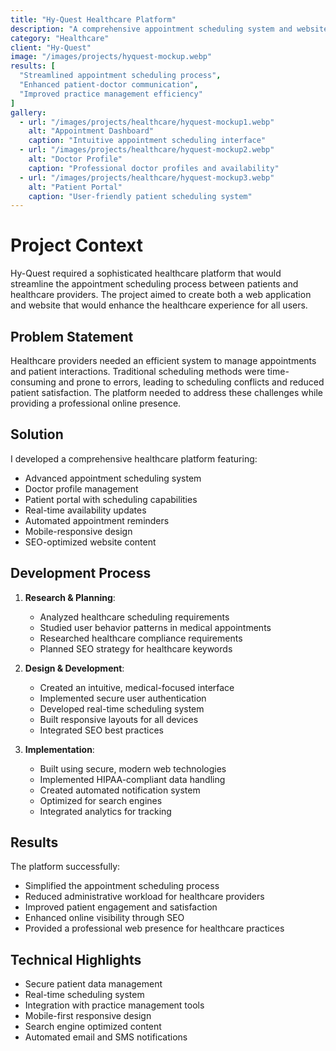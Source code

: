 ```yaml
---
title: "Hy-Quest Healthcare Platform"
description: "A comprehensive appointment scheduling system and website for healthcare providers"
category: "Healthcare"
client: "Hy-Quest"
image: "/images/projects/hyquest-mockup.webp"
results: [
  "Streamlined appointment scheduling process",
  "Enhanced patient-doctor communication",
  "Improved practice management efficiency"
]
gallery:
  - url: "/images/projects/healthcare/hyquest-mockup1.webp"
    alt: "Appointment Dashboard"
    caption: "Intuitive appointment scheduling interface"
  - url: "/images/projects/healthcare/hyquest-mockup2.webp"
    alt: "Doctor Profile"
    caption: "Professional doctor profiles and availability"
  - url: "/images/projects/healthcare/hyquest-mockup3.webp"
    alt: "Patient Portal"
    caption: "User-friendly patient scheduling system"
---
```


# Project Context

Hy-Quest required a sophisticated healthcare platform that would streamline the appointment scheduling process between patients and healthcare providers. The project aimed to create both a web application and website that would enhance the healthcare experience for all users.

## Problem Statement

Healthcare providers needed an efficient system to manage appointments and patient interactions. Traditional scheduling methods were time-consuming and prone to errors, leading to scheduling conflicts and reduced patient satisfaction. The platform needed to address these challenges while providing a professional online presence.

## Solution

I developed a comprehensive healthcare platform featuring:

- Advanced appointment scheduling system
- Doctor profile management
- Patient portal with scheduling capabilities
- Real-time availability updates
- Automated appointment reminders
- Mobile-responsive design
- SEO-optimized website content

## Development Process

1. **Research & Planning**:
   - Analyzed healthcare scheduling requirements
   - Studied user behavior patterns in medical appointments
   - Researched healthcare compliance requirements
   - Planned SEO strategy for healthcare keywords

2. **Design & Development**:
   - Created an intuitive, medical-focused interface
   - Implemented secure user authentication
   - Developed real-time scheduling system
   - Built responsive layouts for all devices
   - Integrated SEO best practices

3. **Implementation**:
   - Built using secure, modern web technologies
   - Implemented HIPAA-compliant data handling
   - Created automated notification system
   - Optimized for search engines
   - Integrated analytics for tracking

## Results

The platform successfully:
- Simplified the appointment scheduling process
- Reduced administrative workload for healthcare providers
- Improved patient engagement and satisfaction
- Enhanced online visibility through SEO
- Provided a professional web presence for healthcare practices

## Technical Highlights

- Secure patient data management
- Real-time scheduling system
- Integration with practice management tools
- Mobile-first responsive design
- Search engine optimized content
- Automated email and SMS notifications

